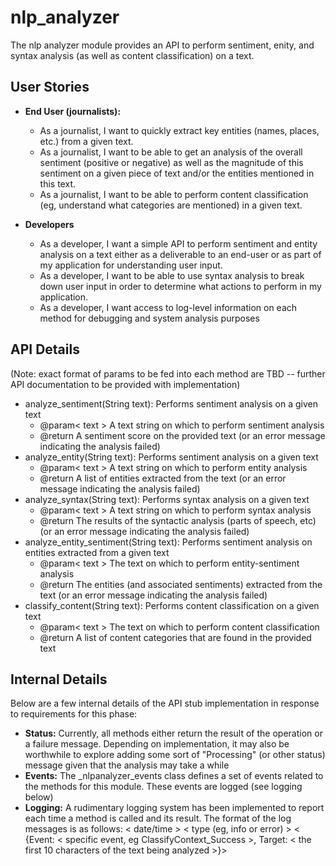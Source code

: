 # nlp_analyzer
The nlp analyzer module provides an API to perform sentiment, enity, and syntax analysis (as well as content classification) on a text. 

## User Stories
- **End User (journalists):**
    - As a journalist, I want to quickly extract key entities (names, places, etc.) from a given text. 
    - As a journalist, I want to be able to get an analysis of the overall sentiment (positive or negative) as well as the magnitude of this sentiment on a given piece of text and/or the entities mentioned in this text.
    - As a journalist, I want to be able to perform content classification (eg, understand what categories are mentioned) in a given text.

- **Developers**
    - As a developer, I want a simple API to perform sentiment and entity analysis on a text either as a deliverable to an end-user or as part of my application for understanding user input.
    - As a developer, I want to be able to use syntax analysis to break down user input in order to determine what actions to perform in my application. 
    - As a developer, I want access to log-level information on each method for debugging and system analysis purposes

## API Details
(Note: exact format of params to be fed into each method are TBD -- further API documentation to be provided with implementation)
- analyze_sentiment(String text): Performs sentiment analysis on a given text
    - @param< text > A text string on which to perform sentiment analysis
    - @return A sentiment score on the provided text (or an error message indicating the analysis failed)
- analyze_entity(String text): Performs sentiment analysis on a given text
    - @param< text > A text string on which to perform entity analysis
    - @return A list of entities extracted from the text (or an error message indicating the analysis failed)
- analyze_syntax(String text): Performs syntax analysis on a given text
    - @param< text > A text string on which to perform syntax analysis
    - @return The results of the syntactic analysis (parts of speech, etc) (or an error message indicating the analysis failed)
- analyze_entity_sentiment(String text): Performs sentiment analysis on entities extracted from a given text
    - @param< text > The text on which to perform entity-sentiment analysis
    - @return The entities (and associated sentiments) extracted from the text (or an error message indicating the analysis failed)
- classify_content(String text): Performs content classification on a given text
    - @param< text > The text on which to perform content classification 
    - @return A list of content categories that are found in the provided text

## Internal Details
Below are a few internal details of the API stub implementation in response to requirements for this phase:
- **Status:** Currently, all methods either return the result of the operation or a failure message. Depending on implementation, it may also be worthwhile to explore adding some sort of "Processing" (or other status) message given that the analysis may take a while
- **Events:** The _nlpanalyzer_events class defines a set of events related to the methods for this module. These events are logged (see logging below)
- **Logging:** A rudimentary logging system has been implemented to report each time a method is called and its result. The format of the log messages is as follows: < date/time > < type (eg, info or error) > < {Event: < specific event, eg ClassifyContext_Success >, Target: < the first 10 characters of the text being analyzed >}>